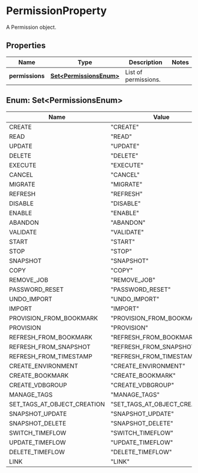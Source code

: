 

# PermissionProperty

A Permission object.

## Properties

Name | Type | Description | Notes
------------ | ------------- | ------------- | -------------
**permissions** | [**Set&lt;PermissionsEnum&gt;**](#Set&lt;PermissionsEnum&gt;) | List of permissions. | 



## Enum: Set&lt;PermissionsEnum&gt;

Name | Value
---- | -----
CREATE | &quot;CREATE&quot;
READ | &quot;READ&quot;
UPDATE | &quot;UPDATE&quot;
DELETE | &quot;DELETE&quot;
EXECUTE | &quot;EXECUTE&quot;
CANCEL | &quot;CANCEL&quot;
MIGRATE | &quot;MIGRATE&quot;
REFRESH | &quot;REFRESH&quot;
DISABLE | &quot;DISABLE&quot;
ENABLE | &quot;ENABLE&quot;
ABANDON | &quot;ABANDON&quot;
VALIDATE | &quot;VALIDATE&quot;
START | &quot;START&quot;
STOP | &quot;STOP&quot;
SNAPSHOT | &quot;SNAPSHOT&quot;
COPY | &quot;COPY&quot;
REMOVE_JOB | &quot;REMOVE_JOB&quot;
PASSWORD_RESET | &quot;PASSWORD_RESET&quot;
UNDO_IMPORT | &quot;UNDO_IMPORT&quot;
IMPORT | &quot;IMPORT&quot;
PROVISION_FROM_BOOKMARK | &quot;PROVISION_FROM_BOOKMARK&quot;
PROVISION | &quot;PROVISION&quot;
REFRESH_FROM_BOOKMARK | &quot;REFRESH_FROM_BOOKMARK&quot;
REFRESH_FROM_SNAPSHOT | &quot;REFRESH_FROM_SNAPSHOT&quot;
REFRESH_FROM_TIMESTAMP | &quot;REFRESH_FROM_TIMESTAMP&quot;
CREATE_ENVIRONMENT | &quot;CREATE_ENVIRONMENT&quot;
CREATE_BOOKMARK | &quot;CREATE_BOOKMARK&quot;
CREATE_VDBGROUP | &quot;CREATE_VDBGROUP&quot;
MANAGE_TAGS | &quot;MANAGE_TAGS&quot;
SET_TAGS_AT_OBJECT_CREATION | &quot;SET_TAGS_AT_OBJECT_CREATION&quot;
SNAPSHOT_UPDATE | &quot;SNAPSHOT_UPDATE&quot;
SNAPSHOT_DELETE | &quot;SNAPSHOT_DELETE&quot;
SWITCH_TIMEFLOW | &quot;SWITCH_TIMEFLOW&quot;
UPDATE_TIMEFLOW | &quot;UPDATE_TIMEFLOW&quot;
DELETE_TIMEFLOW | &quot;DELETE_TIMEFLOW&quot;
LINK | &quot;LINK&quot;



